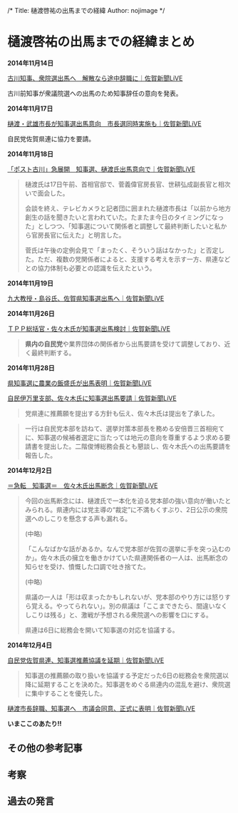 /*
Title: 樋渡啓祐の出馬までの経緯
Author: nojimage
*/

# 樋渡啓祐の出馬までの経緯まとめ

**2014年11月14日**

[古川知事、衆院選出馬へ　解散なら途中辞職に｜佐賀新聞LiVE](http://www.saga-s.co.jp/senkyo/senkyosaga/30107/125237)

古川前知事が衆議院選への出馬のため知事辞任の意向を発表。

**2014年11月17日**

[樋渡・武雄市長が知事選出馬意向　市長選同時実施も｜佐賀新聞LiVE](http://www.saga-s.co.jp/senkyo/senkyosaga/30107/126199)

自民党佐賀県連に協力を要請。

**2014年11月18日**

[「ポスト古川」急展開　知事選、樋渡氏出馬意向で｜佐賀新聞LiVE](http://www.saga-s.co.jp/senkyo/senkyosaga/30107/126609)

> 樋渡氏は17日午前、首相官邸で、菅義偉官房長官、世耕弘成副長官と相次いで面会した。
> 
> 会談を終え、テレビカメラと記者団に囲まれた樋渡市長は「以前から地方創生の話を聞きたいと言われていた。たまたま今日のタイミングになった」としつつ、「知事選について関係者と調整して最終判断したいと私から官房長官に伝えた」と明言した。
> 
> 菅氏は午後の定例会見で「まったく、そういう話はなかった」と否定した。ただ、複数の党関係者によると、支援する考えを示す一方、県連などとの協力体制も必要との認識を伝えたという。

**2014年11月19日**

[九大教授・島谷氏、佐賀県知事選出馬へ｜佐賀新聞LiVE](http://www.saga-s.co.jp/senkyo/senkyosaga/30107/126934)

**2014年11月26日**

[ＴＰＰ総括官・佐々木氏が知事選出馬検討｜佐賀新聞LiVE](http://www.saga-s.co.jp/senkyo/senkyosaga/30107/129288)

<blockquote><strong>県内の自民党</strong>や業界団体の関係者から出馬要請を受けて調整しており、近く最終判断する。</blockquote>

**2014年11月28日**

[県知事選に農業の飯盛氏が出馬表明｜佐賀新聞LiVE](http://www.saga-s.co.jp/senkyo/senkyosaga/30107/130144)

[自民伊万里支部、佐々木氏に知事選出馬要請｜佐賀新聞LiVE](http://www.saga-s.co.jp/senkyo/senkyosaga/30107/130143)

> 党県連に推薦願を提出する方針も伝え、佐々木氏は提出を了承した。

> 一行は自民党本部を訪ねて、選挙対策本部長を務める安倍晋三首相宛てに、知事選の候補者選定に当たっては地元の意向を尊重するよう求める要請書を提出した。二階俊博総務会長とも懇談し、佐々木氏への出馬要請を報告した。

**2014年12月2日**

[＝急転　知事選＝　佐々木氏出馬断念｜佐賀新聞LiVE](http://www.saga-s.co.jp/senkyo/senkyosaga/30107/131402)

> 今回の出馬断念には、樋渡氏で一本化を迫る党本部の強い意向が働いたとみられる。県連内には党主導の“裁定”に不満もくすぶり、2日公示の衆院選へのしこりを懸念する声も漏れる。
> 
> (中略)
> 
> 「こんなばかな話があるか。なんで党本部が佐賀の選挙に手を突っ込むのか」。佐々木氏の擁立を働きかけていた県連関係者の一人は、出馬断念の知らせを受け、憤慨した口調で吐き捨てた。
> 
> (中略)
> 
> 県議の一人は「形は収まったかもしれないが、党本部のやり方には怒りすら覚える。やってられない」。別の県議は「ここまできたら、間違いなくしこりは残る」と、激戦が予想される衆院選への影響を口にする。
> 
> 県連は6日に総務会を開いて知事選の対応を協議する。

**2014年12月4日**

[自民党佐賀県連、知事選推薦協議を延期｜佐賀新聞LiVE](http://www.saga-s.co.jp/senkyo/senkyosaga/30107/132143)

> 知事選の推薦願の取り扱いを協議する予定だった6日の総務会を衆院選以降に延期することを決めた。知事選をめぐる県連内の混乱を避け、衆院選に集中することを優先した。

[樋渡市長辞職、知事選へ　市議会同意、正式に表明｜佐賀新聞LiVE](http://www.saga-s.co.jp/senkyo/senkyosaga/30107/132140)

**いまここのあたり!!**

## その他の参考記事

## 考察

## 過去の発言




